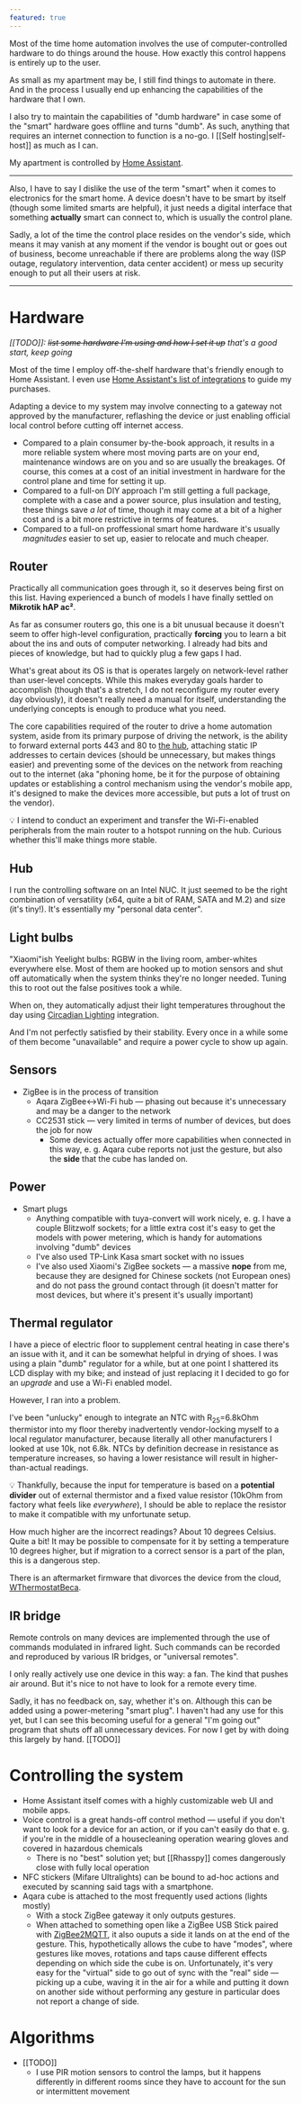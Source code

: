 ```yaml
---
featured: true
---
```


Most of the time home automation involves the use of computer-controlled hardware to do things around the house. How exactly this control happens is entirely up to the user.

As small as my apartment may be, I still find things to automate in there. And in the process I usually end up enhancing the capabilities of the hardware that I own.

I also try to maintain the capabilities of "dumb hardware" in case some of the "smart" hardware goes offline and turns "dumb". As such, anything that requires an internet connection to function is a no-go. I [[Self hosting|self-host]] as much as I can.

My apartment is controlled by [Home Assistant](https://home-assistant.io/).

---

Also, I have to say I dislike the use of the term "smart" when it comes to electronics for the smart home. A device doesn't have to be smart by itself (though some limited smarts are helpful), it just needs a digital interface that something **actually** smart can connect to, which is usually the control plane.

Sadly, a lot of the time the control place resides on the vendor's side, which means it may vanish at any moment if the vendor is bought out or goes out of business, become unreachable if there are problems along the way (ISP outage, regulatory intervention, data center accident) or mess up security enough to put all their users at risk.

---

# Hardware

*[[TODO]]: ~~list some hardware I'm using and how I set it up~~ that's a good start, keep going*

Most of the time I employ off-the-shelf hardware that's friendly enough to Home Assistant. I even use [Home Assistant's list of integrations](https://www.home-assistant.io/integrations/) to guide my purchases.

Adapting a device to my system may involve connecting to a gateway not approved by the manufacturer, reflashing the device or just enabling official local control before cutting off internet access.

- Compared to a plain consumer by-the-book approach, it results in a more reliable system where most moving parts are on your end, maintenance windows are on you and so are usually the breakages. Of course, this comes at a cost of an initial investment in hardware for the control plane and time for setting it up.
- Compared to a full-on DIY approach I'm still getting a full package, complete with a case and a power source, plus insulation and testing, these things save *a lot* of time, though it may come at a bit of a higher cost and is a bit more restrictive in terms of features.
- Compared to a full-on proffessional smart home hardware it's usually *magnitudes* easier to set up, easier to relocate and much cheaper.

## Router

Practically all communication goes through it, so it deserves being first on this list. Having experienced a bunch of models I have finally settled on **Mikrotik hAP ac²**.

As far as consumer routers go, this one is a bit unusual because it doesn't seem to offer high-level configuration, practically **forcing** you to learn a bit about the ins and outs of computer networking. I already had bits and pieces of knowledge, but had to quickly plug a few gaps I had.

What's great about its OS is that is operates largely on network-level rather than user-level concepts. While this makes everyday goals harder to accomplish (though that's a stretch, I do not reconfigure my router every day obviously), it doesn't really need a manual for itself, understanding the underlying concepts is enough to produce what you need.

The core capabilities required of the router to drive a home automation system, aside from its primary purpose of driving the network, is the ability to forward external ports 443 and 80 to [the hub](#Hub), attaching static IP addresses to certain devices (should be unnecessary, but makes things easier) and preventing some of the devices on the network from reaching out to the internet (aka "phoning home, be it for the purpose of obtaining updates or establishing a control mechanism using the vendor's mobile app, it's designed to make the devices more accessible, but puts a lot of trust on the vendor).

💡 I intend to conduct an experiment and transfer the Wi-Fi-enabled peripherals from the main router to a hotspot running on the hub. Curious whether this'll make things more stable.

## Hub

I run the controlling software on an Intel NUC. It just seemed to be the right combination of versatility (x64, quite a bit of RAM, SATA and M.2) and size (it's tiny!). It's essentially my "personal data center".

## Light bulbs

"Xiaomi"ish Yeelight bulbs: RGBW in the living room, amber-whites everywhere else. Most of them are hooked up to motion sensors and shut off automatically when the system thinks they're no longer needed. Tuning this to root out the false positives took a while.

When on, they automatically adjust their light temperatures throughout the day using [Circadian Lighting](https://github.com/claytonjn/hass-circadian_lighting) integration.

And I'm not perfectly satisfied by their stability. Every once in a while some of them become "unavailable" and require a power cycle to show up again.

## Sensors

* ZigBee is in the process of transition
  * Aqara ZigBee<->Wi-Fi hub — phasing out because it's unnecessary and may be a danger to the network
  * CC2531 stick — very limited in terms of number of devices, but does the job for now
    * Some devices actually offer more capabilities when connected in this way, e. g. Aqara cube reports not just the gesture, but also the **side** that the cube has landed on.

## Power

* Smart plugs
  * Anything compatible with tuya-convert will work nicely, e. g. I have a couple Blitzwolf sockets; for a little extra cost it's easy to get the models with power metering, which is handy for automations involving "dumb" devices
  * I've also used TP-Link Kasa smart socket with no issues
  * I've also used Xiaomi's ZigBee sockets — a massive **nope** from me, because they are designed for Chinese sockets (not European ones) and do not pass the ground contact through (it doesn't matter for most devices, but where it's present it's usually important)

## Thermal regulator

I have a piece of electric floor to supplement central heating in case there's an issue with it, and it can be somewhat helpful in drying of shoes. I was using a plain "dumb" regulator for a while, but at one point I shattered its LCD display with my bike; and instead of just replacing it I decided to go for an *upgrade* and use a Wi-Fi enabled model.

However, I ran into a problem.

I've been "unlucky" enough to integrate an NTC with R<sub>25</sub>\=6.8kOhm thermistor into my floor thereby inadvertently vendor-locking myself to a local regulator manufacturer, because literally all other manufacturers I looked at use 10k, not 6.8k. NTCs by definition decrease in resistance as temperature increases, so having a lower resistance will result in higher-than-actual readings.

💡 Thankfully, because the input for temperature is based on a **potential divider** out of external thermistor and a fixed value resistor (10kOhm from factory what feels like _everywhere_), I should be able to replace the resistor to make it compatible with my unfortunate setup.

How much higher are the incorrect readings? About 10 degrees Celsius. Quite a bit! It may be possible to compensate for it by setting a temperature 10 degrees higher, but if migration to a correct sensor is a part of the plan, this is a dangerous step.

There is an aftermarket firmware that divorces the device from the cloud, [WThermostatBeca](https://github.com/fashberg/WThermostatBeca).

## IR bridge

Remote controls on many devices are implemented through the use of commands modulated in infrared light. Such commands can be recorded and reproduced by various IR bridges, or "universal remotes".

I only really actively use one device in this way: a fan. The kind that pushes air around. But it's nice to not have to look for a remote every time.

Sadly, it has no feedback on, say, whether it's on. Although this can be added using a power-metering "smart plug". I haven't had any use for this yet, but I can see this becoming useful for a general "I'm going out" program that shuts off all unnecessary devices. For now I get by with doing this largely by hand. [[TODO]]

# Controlling the system

* Home Assistant itself comes with a highly customizable web UI and mobile apps.
* Voice control is a great hands-off control method — useful if you don't want to look for a device for an action, or if you can't easily do that e. g. if you're in the middle of a housecleaning operation wearing gloves and covered in hazardous chemicals
    * There is no "best" solution yet; but [[Rhasspy]] comes dangerously close with fully local operation
* NFC stickers (Mifare Ultralights) can be bound to ad-hoc actions and executed by scanning said tags with a smartphone.
* Aqara cube is attached to the most frequently used actions (lights mostly)
    * With a stock ZigBee gateway it only outputs gestures.
    * When attached to something open like a ZigBee USB Stick paired with [ZigBee2MQTT](https://www.zigbee2mqtt.io/), it also ouputs a side it lands on at the end of the gesture. This, hypothetically allows the cube to have "modes", where gestures like moves, rotations and taps cause different effects depending on which side the cube is on. Unfortunately, it's very easy for the "virtual" side to go out of sync with the "real" side — picking up a cube, waving it in the air for a while and putting it down on another side without performing any gesture in particular does not report a change of side.

# Algorithms

- [[TODO]]
    - I use PIR motion sensors to control the lamps, but it happens differently in different rooms since they have to account for the sun or intermittent movement

